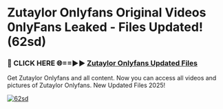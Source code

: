 # Zutaylor Onlyfans Original Videos 0nlyFans Leaked - Files Updated! (62sd)

<h3>🔴 CLICK HERE 🌐==►► <a href="https://tinyurl.com/ehrbuxhb" rel="nofollow">Zutaylor Onlyfans Updated Files</a></h3>

Get Zutaylor Onlyfans and all content. Now you can access all videos and pictures of Zutaylor Onlyfans. New Updated Files 2025!

[![62sd](https://i.imgur.com/lVYEuWS.gif)](https://tinyurl.com/ehrbuxhb)
